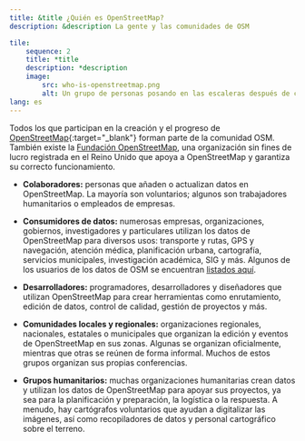 ```yaml
---
title: &title ¿Quién es OpenStreetMap?
description: &description La gente y las comunidades de OSM

tile:
    sequence: 2
    title: *title 
    description: *description
    image:
        src: who-is-openstreetmap.png
        alt: Un grupo de personas posando en las escaleras después de completar un taller de mapeo.
lang: es
---
```


Todos los que participan en la creación y el progreso de [OpenStreetMap](https://openstreetmap.org){:target="_blank"} forman parte de la comunidad OSM. También existe la [Fundación OpenStreetMap](/about-osm-community/osm-foundation.md), una organización sin fines de lucro registrada en el Reino Unido que apoya a OpenStreetMap y garantiza su correcto funcionamiento.

* **Colaboradores:** personas que añaden o actualizan datos en OpenStreetMap. La mayoría son voluntarios; algunos son trabajadores humanitarios o empleados de empresas.

* **Consumidores de datos:** numerosas empresas, organizaciones, gobiernos, investigadores y particulares utilizan los datos de OpenStreetMap para diversos usos: transporte y rutas, GPS y navegación, atención médica, planificación urbana, cartografía, servicios municipales, investigación académica, SIG y más. Algunos de los usuarios de los datos de OSM se encuentran [listados aquí](/about-osm-community/consumers.md).

* **Desarrolladores:** programadores, desarrolladores y diseñadores que utilizan OpenStreetMap para crear herramientas como enrutamiento, edición de datos, control de calidad, gestión de proyectos y más.

* **Comunidades locales y regionales:** organizaciones regionales, nacionales, estatales o municipales que organizan la edición y eventos de OpenStreetMap en sus zonas. Algunas se organizan oficialmente, mientras que otras se reúnen de forma informal. Muchos de estos grupos organizan sus propias conferencias.

* **Grupos humanitarios:** muchas organizaciones humanitarias crean datos y utilizan los datos de OpenStreetMap para apoyar sus proyectos, ya sea para la planificación y preparación, la logística o la respuesta. A menudo, hay cartógrafos voluntarios que ayudan a digitalizar las imágenes, así como recopiladores de datos y personal cartográfico sobre el terreno.
